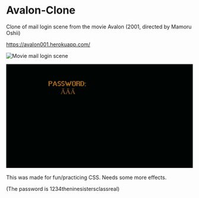 # Avalon-Clone
Clone of mail login scene from the movie Avalon (2001, directed by Mamoru Oshii)

https://avalon001.herokuapp.com/


![Movie mail login scene](movie.gif)

![React clone](clone.gif)

This was made for fun/practicing CSS. Needs some more effects.

(The password is 1234theninesistersclassreal)
